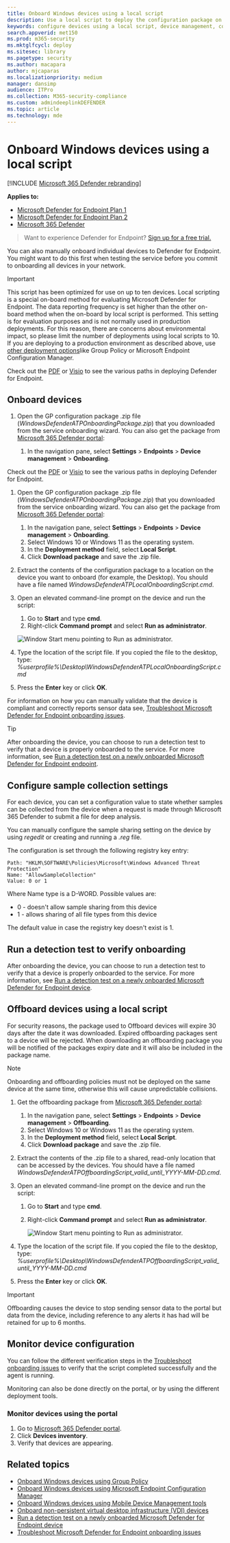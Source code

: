 ```yaml
---
title: Onboard Windows devices using a local script
description: Use a local script to deploy the configuration package on devices to enable onboarding of the devices to the service.
keywords: configure devices using a local script, device management, configure Microsoft Defender for Endpoint devices
search.appverid: met150
ms.prod: m365-security
ms.mktglfcycl: deploy
ms.sitesec: library
ms.pagetype: security
ms.author: macapara
author: mjcaparas
ms.localizationpriority: medium
manager: dansimp
audience: ITPro
ms.collection: M365-security-compliance
ms.custom: admindeeplinkDEFENDER
ms.topic: article
ms.technology: mde
---
```


# Onboard Windows devices using a local script

[!INCLUDE [Microsoft 365 Defender rebranding](../../includes/microsoft-defender.md)]

**Applies to:**
- [Microsoft Defender for Endpoint Plan 1](https://go.microsoft.com/fwlink/p/?linkid=2154037)
- [Microsoft Defender for Endpoint Plan 2](https://go.microsoft.com/fwlink/p/?linkid=2154037)
- [Microsoft 365 Defender](https://go.microsoft.com/fwlink/?linkid=2118804)

> Want to experience Defender for Endpoint? [Sign up for a free trial.](https://signup.microsoft.com/create-account/signup?products=7f379fee-c4f9-4278-b0a1-e4c8c2fcdf7e&ru=https://aka.ms/MDEp2OpenTrial?ocid=docs-wdatp-configureendpointsscript-abovefoldlink)

You can also manually onboard individual devices to Defender for Endpoint. You might want to do this first when testing the service before you commit to onboarding all devices in your network.

> [!IMPORTANT]
> This script has been optimized for use on up to ten devices.
>Local scripting is a special on-board method for evaluating Microsoft Defender for Endpoint.
>The data reporting frequency is set higher than the other on-board method when the on-board by local script is performed.
>This setting is for evaluation purposes and is not normally used in production deployments.
>For this reason, there are concerns about environmental impact, so please limit the number of deployments using local scripts to 10.
>If you are deploying to a production environment as described above, use [other deployment options](configure-endpoints.md)like  Group Policy or Microsoft Endpoint Configuration Manager.

Check out the [PDF](https://github.com/MicrosoftDocs/microsoft-365-docs/raw/public/microsoft-365/security/defender-endpoint/downloads/mdatp-deployment-strategy.pdf)  or  [Visio](https://github.com/MicrosoftDocs/microsoft-365-docs/raw/public/microsoft-365/security/defender-endpoint/downloads/mdatp-deployment-strategy.vsdx) to see the various paths in deploying Defender for Endpoint. 

## Onboard devices 

1.  Open the GP configuration package .zip file (*WindowsDefenderATPOnboardingPackage.zip*) that you downloaded from the service onboarding wizard. You can also get the package from <a href="https://go.microsoft.com/fwlink/p/?linkid=2077139" target="_blank">Microsoft 365 Defender portal</a>:

    1. In the navigation pane, select **Settings** > **Endpoints** > **Device management** > **Onboarding**.


Check out the [PDF](https://download.microsoft.com/download/5/6/0/5609001f-b8ae-412f-89eb-643976f6b79c/mde-deployment-strategy.pdf)  or  [Visio](https://download.microsoft.com/download/5/6/0/5609001f-b8ae-412f-89eb-643976f6b79c/mde-deployment-strategy.vsdx) to see the various paths in deploying Defender for Endpoint.

1. Open the GP configuration package .zip file (*WindowsDefenderATPOnboardingPackage.zip*) that you downloaded from the service onboarding wizard. You can also get the package from <a href="https://go.microsoft.com/fwlink/p/?linkid=2077139" target="_blank">Microsoft 365 Defender portal</a>:
    1. In the navigation pane, select **Settings** \> **Endpoints** \> **Device management** \> **Onboarding**.
    2. Select Windows 10 or Windows 11 as the operating system.
    3. In the **Deployment method** field, select **Local Script**.
    4. Click **Download package** and save the .zip file.

2. Extract the contents of the configuration package to a location on the device you want to onboard (for example, the Desktop). You should have a file named *WindowsDefenderATPLocalOnboardingScript.cmd*.

3. Open an elevated command-line prompt on the device and run the script:
   1. Go to **Start** and type **cmd**.
   2. Right-click **Command prompt** and select **Run as administrator**.

    ![Window Start menu pointing to Run as administrator.](images/run-as-admin.png)

4.  Type the location of the script file. If you copied the file to the desktop, type: *%userprofile%\Desktop\WindowsDefenderATPLocalOnboardingScript.cmd*

5.  Press the **Enter** key or click **OK**.

For information on how you can manually validate that the device is compliant and correctly reports sensor data see, [Troubleshoot Microsoft Defender for Endpoint onboarding issues](troubleshoot-onboarding.md).

> [!TIP]
> After onboarding the device, you can choose to run a detection test to verify that a device is properly onboarded to the service. For more information, see [Run a detection test on a newly onboarded Microsoft Defender for Endpoint endpoint](run-detection-test.md).

## Configure sample collection settings

For each device, you can set a configuration value to state whether samples can be collected from the device when a request is made through Microsoft 365 Defender to submit a file for deep analysis.

You can manually configure the sample sharing setting on the device by using *regedit* or creating and running a *.reg* file.

The configuration is set through the following registry key entry:

```console
Path: "HKLM\SOFTWARE\Policies\Microsoft\Windows Advanced Threat Protection"
Name: "AllowSampleCollection"
Value: 0 or 1
```

Where Name type is a D-WORD. Possible values are:

- 0 - doesn't allow sample sharing  from this device
- 1 - allows sharing of all file types from this device

The default value in case the registry key doesn't exist is 1.

## Run a detection test to verify onboarding

After onboarding the device, you can choose to run a detection test to verify that a device is properly onboarded to the service. For more information, see [Run a detection test on a newly onboarded Microsoft Defender for Endpoint device](run-detection-test.md).

## Offboard devices using a local script

For security reasons, the package used to Offboard devices will expire 30 days after the date it was downloaded. Expired offboarding packages sent to a device will be rejected. When downloading an offboarding package you will be notified of the packages expiry date and it will also be included in the package name.

> [!NOTE]
> Onboarding and offboarding policies must not be deployed on the same device at the same time, otherwise this will cause unpredictable collisions.

1. Get the offboarding package from <a href="https://go.microsoft.com/fwlink/p/?linkid=2077139" target="_blank">Microsoft 365 Defender portal</a>:
    1. In the navigation pane, select **Settings** \> **Endpoints** \> **Device management** \> **Offboarding**.
    2. Select Windows 10 or Windows 11 as the operating system.
    3. In the **Deployment method** field, select **Local Script**.
    4. Click **Download package** and save the .zip file.

2. Extract the contents of the .zip file to a shared, read-only location that can be accessed by the devices. You should have a file named *WindowsDefenderATPOffboardingScript_valid_until_YYYY-MM-DD.cmd*.

3. Open an elevated command-line prompt on the device and run the script:
   1. Go to **Start** and type **cmd**.
   2. Right-click **Command prompt** and select **Run as administrator**.

        ![Window Start menu pointing to Run as administrator.](images/run-as-admin.png)

4. Type the location of the script file. If you copied the file to the desktop, type: *%userprofile%\Desktop\WindowsDefenderATPOffboardingScript_valid_until_YYYY-MM-DD.cmd*

5. Press the **Enter** key or click **OK**.

> [!IMPORTANT]
> Offboarding causes the device to stop sending sensor data to the portal but data from the device, including reference to any alerts it has had will be retained for up to 6 months.

## Monitor device configuration

You can follow the different verification steps in the [Troubleshoot onboarding issues](troubleshoot-onboarding.md) to verify that the script completed successfully and the agent is running.

Monitoring can also be done directly on the portal, or by using the different deployment tools.

### Monitor devices using the portal

1. Go to <a href="https://go.microsoft.com/fwlink/p/?linkid=2077139" target="_blank">Microsoft 365 Defender portal</a>.
2. Click **Devices inventory**.
3. Verify that devices are appearing.

## Related topics
- [Onboard Windows devices using Group Policy](configure-endpoints-gp.md)
- [Onboard Windows devices using Microsoft Endpoint Configuration Manager](configure-endpoints-sccm.md)
- [Onboard Windows devices using Mobile Device Management tools](configure-endpoints-mdm.md)
- [Onboard non-persistent virtual desktop infrastructure (VDI) devices](configure-endpoints-vdi.md)
- [Run a detection test on a newly onboarded Microsoft Defender for Endpoint device](run-detection-test.md)
- [Troubleshoot Microsoft Defender for Endpoint onboarding issues](troubleshoot-onboarding.md)
